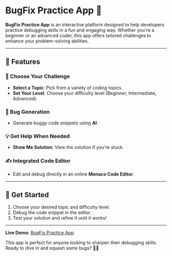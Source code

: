 # BugFix Practice App 🐞

**BugFix Practice App** is an interactive platform designed to help developers practice debugging skills in a fun and engaging way. Whether you're a beginner or an advanced coder, this app offers tailored challenges to enhance your problem-solving abilities.

---

## 🌟 Features

### 🚀 Choose Your Challenge
- **Select a Topic**: Pick from a variety of coding topics.
- **Set Your Level**: Choose your difficulty level (Beginner, Intermediate, Advanced).

### 🐛 Bug Generation
- Generate buggy code snippets using **AI**.

### 💡 Get Help When Needed
- **Show Me Solution**: View the solution if you're stuck.

### ✍️ Integrated Code Editor
- Edit and debug directly in an online **Monaco Code Editor**.


---

## 🎉 Get Started
1. Choose your desired topic and difficulty level.
2. Debug the code snippet in the editor.
3. Test your solution and refine it until it works!

---

**Live Demo**: [BugFix Practice App](https://biggify.abdurahmanjemal.com/)

This app is perfect for anyone looking to sharpen their debugging skills. Ready to dive in and squash some bugs? 🐜🎯
